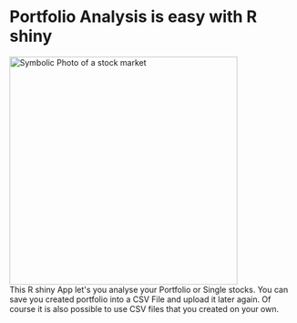 # Portfolio Analysis is easy with R shiny

<img src="https://images.pexels.com/photos/210607/pexels-photo-210607.jpeg?auto=compress&cs=tinysrgb&w=1260&h=750&dpr=2" alt="Symbolic Photo of a stock market" width="400" ALIGN=”left” /> <BR CLEAR=”left” /> This R shiny App let's you analyse your Portfolio or Single stocks. You can save you created portfolio into a CSV File and upload it later again. Of course it is also possible to use CSV files that you created on your own.
